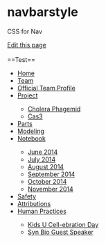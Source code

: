 navbarstyle
===========

CSS for Nav


<!DOCTYPE html>
<html>
<head>
<style>
  
  ul {
    list-style-type: none;
    margin: 0;
    padding: 0;
  }



  li {
    float: left;
    }



  a:link; a:visited; {
    display: block;
    width: 50px;
    color: #22511811
    padding: 4px;
    Text-align: center;
    background color: #E68A00
    font: calibri;
  }
  
  a:hover, a:active {
    background color: #E68A00
  }
  
</style>

<a href="http://2014.igem.org/wiki/index.php?title=Team:UT-Dallas/test2&action=edit">Edit this page</a>
<br><br>
==Test==

<ul>
  <li><a href="http://2014.igem.org/Team:UT-Dallas">Home</a></li>
  <li><a href="http://2014.igem.org/Team:UT-Dallas/Team">Team</a></li>
  <li><a href="http://igem.org/Team.cgi?year=2014">Official Team Profile</a></li>
  <li><a href="http://2014.igem.org/Team:UT-Dallas/Project">Project</a></li>
    <ul>
      <li><a href="http://2014.igem.org/Team:UT-Dallas/Project/phagemid">Cholera Phagemid</a></li>
      <li><a href="http://2014.igem.org/Team:UT-Dallas/Project/cas3">Cas3</a></li>
   </ul>
  <li><a href="http://2014.igem.org/Team:UT-Dallas/Parts">Parts</a></li>
  <li><a href="http://2014.igem.org/Team:UT-Dallas/Modeling">Modeling</a></li>
  <li><a href="http://2014.igem.org/Team:UT-Dallas/Notebook">Notebook</a></li>
    <ul>
      <li><a href="http://2014.igem.org/Team:UT-Dallas/Notebook/6">June 2014</a></li>
      <li><a href="http://2014.igem.org/Team:UT-Dallas/Notebook/7">July 2014</a></li>
      <li><a href="http://2014.igem.org/Team:UT-Dallas/Notebook/8">August 2014<a/></li>
      <li><a href="http://2014.igem.org/Team:UT-Dallas/Notebook/9">September 2014</a></li>
      <li><a href="http://2014.igem.org/Team:UT-Dallas/Notebook/10">October 2014</a></li>
      <li><a href="http://2014.igem.org/Team:UT-Dallas/Notebook/11">November 2014</a></li>
    </ul>
  <li><a href="http://2014.igem.org/Team:UT-Dallas/Safety">Safety</a></li>
  <li><a href="http://2014.igem.org/Team:UT-Dallas/Attributions">Attributions</a></li>
  <li><a href="http://2014.igem.org/Team:UT-Dallas/Human-Practices">Human Practices</a></li>
    <ul>
      <li><a href="http://2014.igem.org/Team:UT-Dallas/Human-Practices/kidsu">Kids U Cell-ebration Day</a></li>
      <li><a href="http://2014.igem.org/Team:UT-Dallas/Human-Practices/speaker">Syn Bio Guest Speaker</a></li>
    </ul>
 </ul>
</head>
</body>
<html>
